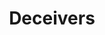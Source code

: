 ---
title: Deceivers
year: 1933
opening_date: 1933-04-18
closing_date: 
layout: productions
image:
image_caption:
image_credit:
playbill:
category:
Theatre: Theatre Jacksonville
cast:
  Amos Little: J.F. Marron
  Flora Little: Virginia Peace Johnson
crew:
  Director: Gertrude F. Jacobi
  Staging: Drummond Paul, Jr.
external_links:
---